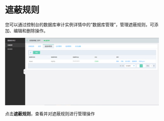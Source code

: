 # 遮蔽规则

您可以通过控制台的数据库审计实例详情中的“数据库管理”，管理遮蔽规则，可添加、编辑和删除操作。

![数据库管理](/image/Database-Audit/数据库管理.png)

点击**遮蔽规则**，查看并对遮蔽规则进行管理操作






